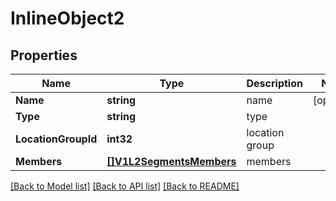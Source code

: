 # InlineObject2

## Properties

Name | Type | Description | Notes
------------ | ------------- | ------------- | -------------
**Name** | **string** |  name | [optional] 
**Type** | **string** |  type | 
**LocationGroupId** | **int32** |  location group | 
**Members** | [**[]V1L2SegmentsMembers**](_v1_l2_segments_members.md) |  members | 

[[Back to Model list]](../README.md#documentation-for-models) [[Back to API list]](../README.md#documentation-for-api-endpoints) [[Back to README]](../README.md)


